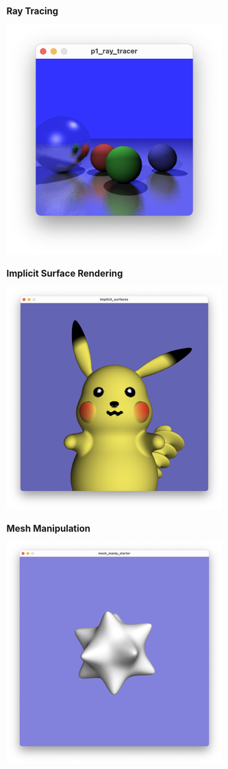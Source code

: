 ## Ray Tracing
![Ray Tracing](https://github.com/li3zhen1/CS6491/blob/main/RayTracing.png)

## Implicit Surface Rendering
![Implicit_Surface](https://github.com/li3zhen1/CS6491/blob/1d2b74ccf67d159e81354e1a75c571e68aad7c9b/implicit_surfaces/freaky_pikachu_220.png)

## Mesh Manipulation
![Mesh Manipulation](https://github.com/li3zhen1/CS6491/blob/main/MeshManipulation.png)
